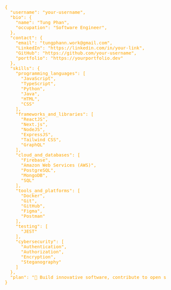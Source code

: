 <pre style="color: orange;">
{
  "username": "<span style='color: orange;'>your-username</span>",
  "bio": {
    "name": "<span style='color: orange;'>Tung Phan</span>",
    "occupation": "<span style='color: orange;'>Software Engineer</span>",
  },
  "contact": {
    "email": "<span style='color: orange;'>tungphann.work@gmail.com</span>",
    "LinkedIn": "<span style='color: orange;'>https://linkedin.com/in/your-link</span>",
    "GitHub": "<span style='color: orange;'>https://github.com/your-username</span>",
    "portfolio": "<span style='color: orange;'>https://yourportfolio.dev</span>"
  },
  "skills": {
    "programming_languages": [
      "<span style='color: orange;'>JavaScript</span>",
      "<span style='color: orange;'>TypeScript</span>",
      "<span style='color: orange;'>Python</span>",
      "<span style='color: orange;'>Java</span>",
      "<span style='color: orange;'>HTML</span>",
      "<span style='color: orange;'>CSS</span>"
    ],
    "frameworks_and_libraries": [
      "<span style='color: orange;'>ReactJS</span>",
      "<span style='color: orange;'>Next.js</span>",
      "<span style='color: orange;'>NodeJS</span>",
      "<span style='color: orange;'>ExpressJS</span>",
      "<span style='color: orange;'>Tailwind CSS</span>",
      "<span style='color: orange;'>GraphQL</span>"
    ],
    "cloud_and_databases": [
      "<span style='color: orange;'>Firebase</span>",
      "<span style='color: orange;'>Amazon Web Services (AWS)</span>",
      "<span style='color: orange;'>PostgreSQL</span>",
      "<span style='color: orange;'>MongoDB</span>",
      "<span style='color: orange;'>SQL</span>"
    ],
    "tools_and_platforms": [
      "<span style='color: orange;'>Docker</span>",
      "<span style='color: orange;'>Git</span>",
      "<span style='color: orange;'>GitHub</span>",
      "<span style='color: orange;'>Figma</span>",
      "<span style='color: orange;'>Postman</span>"
    ],
    "testing": [
      "<span style='color: orange;'>JEST</span>"
    ],
    "cybersecurity": [
      "<span style='color: orange;'>Authentication</span>",
      "<span style='color: orange;'>Authorization</span>",
      "<span style='color: orange;'>Encryption</span>",
      "<span style='color: orange;'>Steganography</span>"
    ]
  },
  "plan": "<span style='color: orange;'>🚀 Build innovative software, contribute to open source, and stay updated on emerging technologies.</span>"
}
</pre>
